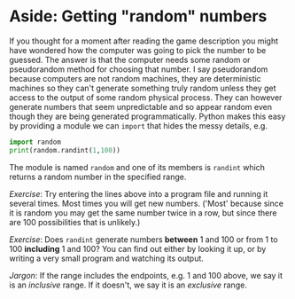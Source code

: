 # Aside: Getting "random" numbers

If you thought for a moment after reading the game description you might have wondered how the computer was going to pick the number to be guessed. The answer is that the computer needs some random or pseudorandom method for choosing that number. I say pseudorandom because computers are not random machines, they are deterministic machines so they can't generate something truly random unless they get access to the output of some random physical process. They can however generate numbers that seem unpredictable and so appear random even though they are being generated programmatically. Python makes this easy by providing a module we can `import` that hides the messy details, e.g.

```python
import random
print(random.randint(1,100))
```

The module is named `random` and one of its members is `randint` which returns a random number in the specified range.

_Exercise_: Try entering the lines above into a program file and running it several times. Most times you will get new numbers. ('Most' because since it is random you may get the same number twice in a row, but since there are 100 possibilities that is unlikely.)

_Exercise_: Does `randint` generate numbers **between** 1 and 100 or from 1 to 100 **including** 1 and 100? You can find out either by looking it up, or by writing a very small program and watching its output.

_Jargon_: If the range includes the endpoints, e.g. 1 and 100 above, we say it is an _inclusive_ range. If it doesn't, we say it is an _exclusive_ range.
